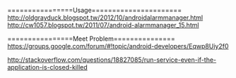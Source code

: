 ================Usage======================<br />
http://oldgrayduck.blogspot.tw/2012/10/androidalarmmanager.html<br />
http://cw1057.blogspot.tw/2011/07/android-alarmmanager_15.html<br />

================Meet Problem===============<br />
https://groups.google.com/forum/#!topic/android-developers/Eqwp8Uiy2f0<br />

http://stackoverflow.com/questions/18827085/run-service-even-if-the-application-is-closed-killed<br />